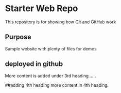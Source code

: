 # Starter Web Repo

This repository is for showing how Git and GitHub work

## Purpose

Sample website with plenty of files for demos

## deployed in github

More content is added under 3rd heading......

##adding 4th heading
more content in 4th heading.